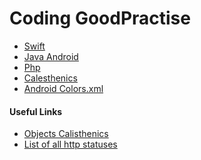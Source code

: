 # Coding GoodPractise

* [Swift][swift.md]
* [Java Android][java.md]
* [Php][php.md]
* [Calesthenics][calesthenics.md]
* [Android Colors.xml][colors.md]

#### Useful Links

* [Objects Calisthenics][objectCLink]
* [List of all http statuses][httpStatuses]

[objectCLink]: <http://williamdurand.fr/2013/06/03/object-calisthenics/>
[httpStatuses]: <https://httpstatuses.com/>

[java.md]:<https://github.com/AboutGoods/Coding_GoodPractise/blob/master/java.md>
[php.md]:<https://github.com/AboutGoods/Coding_GoodPractise/blob/master/php.md>
[colors.md]:<https://github.com/AboutGoods/Coding_GoodPractise/blob/master/colors.xml>
[calesthenics.md]:<https://github.com/AboutGoods/Coding_GoodPractise/blob/master/calisthenics.md>
[swift.md]:<https://github.com/AboutGoods/Coding_GoodPractise/blob/master/Swift.md>
